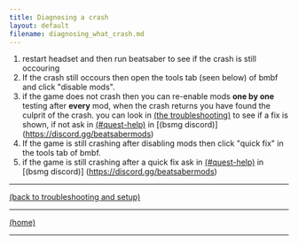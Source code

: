 ```yaml
---
title: Diagnosing a crash
layout: default
filename: diagnosing_what_crash.md
---
```


1. restart headset and then run beatsaber to see if the crash is still occouring
2. If the crash still occours then open the tools tab (seen below) of bmbf and click "disable mods".
3. if the game does not crash then you can re-enable mods **one by one** testing after **every** mod, when the crash returns you have found the culprit of the crash. you can look in [(the troubleshooting)](../individual_mods_homepage.md) to see if a fix is shown, if not ask in [(#quest-help)](https://discord.com/channels/441805394323439646/599740612752703490) in [(bsmg discord)] (https://discord.gg/beatsabermods)
4. If the game is still crashing after disabling mods then click "quick fix" in the tools tab of bmbf. 
5. if the game is still crashing after a quick fix ask in [(#quest-help)](https://discord.com/channels/441805394323439646/599740612752703490) in [(bsmg discord)] (https://discord.gg/beatsabermods)


****
[(back to troubleshooting and setup)](../individual_mods_homepage.md)



****
[(home)](../home.md)



****